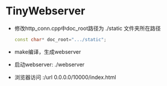 # TinyWebserver

* 修改http_conn.cpp中doc_root路径为 ./static 文件夹所在路径

    ```C++
    const char* doc_root=".../static";
    ```
* make编译，生成webserver

* 启动webserver: ./webserver 

* 浏览器访问 :/url 0.0.0.0/10000/index.html
